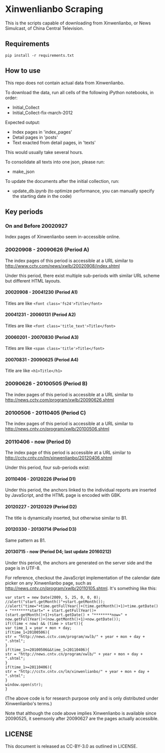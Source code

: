 Xinwenlianbo Scraping
=====================

This is the scripts capable of downloading from Xinwenlianbo, or News Simulcast, of China Central Television.

Requirements
----------
```
pip install -r requirements.txt
```

How to use
----------
This repo does not contain actual data from Xinwenlianbo.

To download the data, run all cells of the following iPython notebooks, in order:
- Initial_Collect
- Initial_Collect-fix-march-2012

Expected output:
- Index pages in 'index_pages'
- Detail pages in 'posts'
- Text exacted from detail pages, in 'texts'

This would usually take several hours.

To consolidate all texts into one json, please run:
- make_json

To update the documents after the initial collection, run:
- update_db.ipynb
(to optimize performance, you can manually specify the starting date in the code)

Key periods
-----------

### On and Before 20020927
Index pages of Xinwenlianbo seem in-accessible online.

### 20020908 - 20090626 (Period A)
The index pages of this period is accessible at a URL similar to
http://www.cctv.com/news/xwlb/20020908/index.shtml

Under this period, there exist multiple sub-periods with similar URL scheme but different HTML layouts.

#### 20020908 - 20041230 (Period A1)

Titles are like `<font class='fs24'>Title</font>`

#### 20041231 - 20060131 (Period A2)

Titles are like `<font class='title_text'>Title</font>`

#### 20060201 - 20070830 (Period A3)

Titles are like `<span class='title'>Title</font>`

#### 20070831 - 20090625 (Period A4)

Title are like `<h1>Title</h1>`

### 20090626 - 20100505 (Period B)
The index pages of this period is accessible at a URL similar to
http://news.cctv.com/program/xwlb/20090626.shtml

### 20100506 - 20110405 (Period C)
The index pages of this period is accessible at a URL similar to
http://news.cntv.cn/program/xwlb/20100506.shtml

### 20110406 - now (Period D)
The index page of this period is accessible at a URL similar to
http://cctv.cntv.cn/lm/xinwenlianbo/20120406.shtml

Under this period, four sub-periods exist:

#### 20110406 - 20120226 (Period D1)
Under this period, the anchors linked to the individual reports are inserted by JavaScript, and the HTML page is encoded with GBK.

#### 20120227 - 20120329 (Period D2)
The title is dynamically inserted, but otherwise similar to B1.

#### 20120330 - 20130714 (Period D3)
Same pattern as B1.

#### 20130715 - now (Period D4; last update 20160212)
Under this period, the anchors are generated on the server side and the page is in UTF-8.

For reference, checkout the JavaScript implementation of the calendar date picker on any Xinwenlianbo page,
such as <http://news.cntv.cn/program/xwlb/20110105.shtml>. It's something like this:
```
var start = new Date(2009, 5, 25, 0, 0, 0);
//alert("start.getMonth()"+start.getMonth());
//alert("time="+time.getFullYear()+(time.getMonth()+1)+time.getDate() + "********start=" + start.getFullYear()+(start.getMonth()+1)+start.getDate() + "********now=" + now.getFullYear()+(now.getMonth()+1)+now.getDate());
if((time < now) && (time > start)){
var time_1 = year + mon + day;
if(time_1<20100506){
str = "http://news.cctv.com/program/xwlb/" + year + mon + day + ".shtml";
}
if(time_1>=20100506&&time_1<20110406){
str = "http://news.cntv.cn/program/xwlb/" + year + mon + day + ".shtml";
}
if(time_1>=20110406){
str = "http://cctv.cntv.cn/lm/xinwenlianbo/" + year + mon + day + ".shtml";
}
window.open(str);
}
```
(The above code is for research purpose only and is only distributed under Xinwenlianbo's terms.)

Note that although the code above implies Xinwenlianbo is available since 20090525, it seemsonly after 20090627 are the pages actually accessible.

LICENSE
--------
This document is released as CC-BY-3.0 as outlined in LICENSE.
